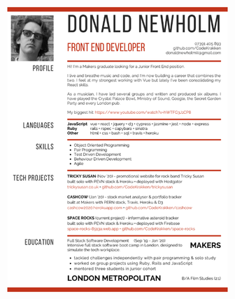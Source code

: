 <img src="resumePage01.png" style="width: 100vw" />
<img src="resumePage02.png" style="width: 100vw />
